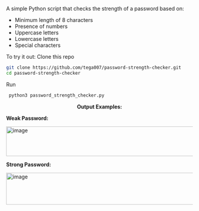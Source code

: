 A simple Python script that checks the strength of a password based on:
- Minimum length of 8 characters
- Presence of numbers
- Uppercase letters
- Lowercase letters
- Special characters

To try it out:
Clone this repo
   ```bash
   git clone https://github.com/tega007/password-strength-checker.git
   cd password-strength-checker
```
Run
  ```bash
   python3 password_strength_checker.py
```
<p align="center">
  <b>Output Examples:</b>
</p>

<p align="left">
  <b>Weak Password:</b>
</p>
<img width="680" height="80" alt="image" src="https://github.com/user-attachments/assets/7743b192-4bfd-4981-a0f9-e02d8462b1d4" />


<p align="left">
  <b>Strong Password:</b>
</p>
<img width="800" height="86" alt="image" src="https://github.com/user-attachments/assets/a4118ec5-3c3a-4212-9f74-9f2b7d667315" />
